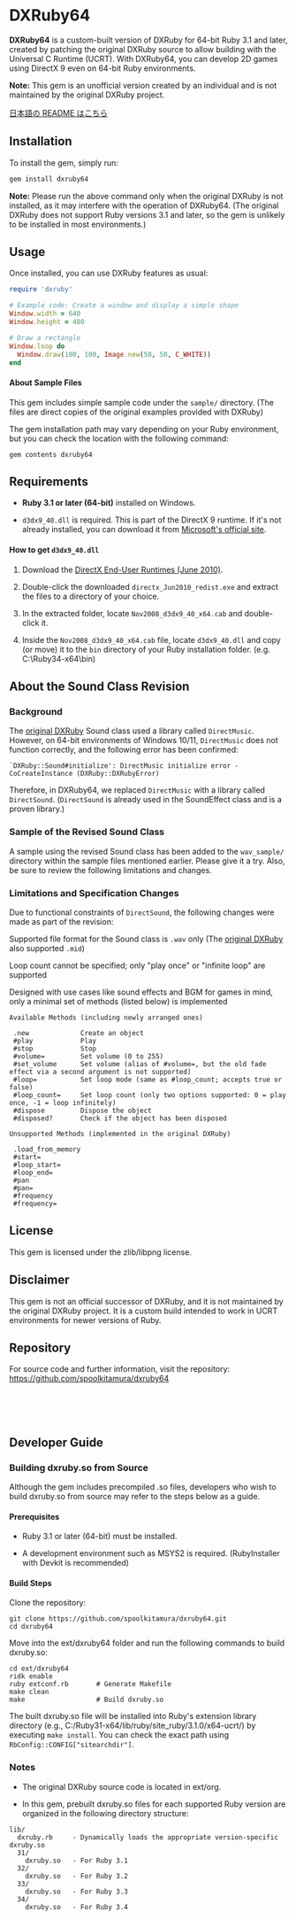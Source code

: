 # DXRuby64

**DXRuby64** is a custom-built version of DXRuby for 64-bit Ruby 3.1 and later, created by patching the original DXRuby source to allow building with the Universal C Runtime (UCRT). With DXRuby64, you can develop 2D games using DirectX 9 even on 64-bit Ruby environments.

**Note:**
This gem is an unofficial version created by an individual and is not maintained by the original DXRuby project.

[日本語の README はこちら](README-ja.md)

## Installation

To install the gem, simply run:

```bash
gem install dxruby64
```

**Note:**
Please run the above command only when the original DXRuby is not installed, as it may interfere with the operation of DXRuby64.
(The original DXRuby does not support Ruby versions 3.1 and later, so the gem is unlikely to be installed in most environments.)

## Usage
Once installed, you can use DXRuby features as usual:

```ruby
require 'dxruby'

# Example code: Create a window and display a simple shape
Window.width = 640
Window.height = 480

# Draw a rectangle
Window.loop do
  Window.draw(100, 100, Image.new(50, 50, C_WHITE))
end
```

#### About Sample Files
This gem includes simple sample code under the `sample/` directory.
(The files are direct copies of the original examples provided with DXRuby)

The gem installation path may vary depending on your Ruby environment, but you can check the location with the following command:

```
gem contents dxruby64
```

## Requirements
- **Ruby 3.1 or later (64-bit)** installed on Windows.

- `d3dx9_40.dll` is required. This is part of the DirectX 9 runtime. If it's not already installed, you can download it from [Microsoft's official site](https://www.microsoft.com/en-us/download/details.aspx?id=8109).

#### How to get `d3dx9_40.dll`

1. Download the [DirectX End-User Runtimes (June 2010)](https://www.microsoft.com/en-us/download/details.aspx?id=8109).

2. Double-click the downloaded `directx_Jun2010_redist.exe` and extract the files to a directory of your choice.

3. In the extracted folder, locate `Nov2008_d3dx9_40_x64.cab` and double-click it.

4. Inside the `Nov2008_d3dx9_40_x64.cab` file, locate `d3dx9_40.dll` and copy (or move) it to the `bin` directory of your Ruby installation folder. (e.g. C:\Ruby34-x64\bin)





## About the Sound Class Revision
### Background
The [original DXRuby](https://github.com/mirichi/dxruby) Sound class used a library called `DirectMusic`.
However, on 64-bit environments of Windows 10/11, `DirectMusic` does not function correctly, and the following error has been confirmed:

```
`DXRuby::Sound#initialize': DirectMusic initialize error - CoCreateInstance (DXRuby::DXRubyError)  
```

Therefore, in DXRuby64, we replaced `DirectMusic` with a library called `DirectSound`.
(`DirectSound` is already used in the SoundEffect class and is a proven library.)

### Sample of the Revised Sound Class
A sample using the revised Sound class has been added to the `wav_sample/` directory within the sample files mentioned earlier.
Please give it a try.
Also, be sure to review the following limitations and changes.

### Limitations and Specification Changes
Due to functional constraints of `DirectSound`, the following changes were made as part of the revision:

Supported file format for the Sound class is `.wav` only
(The [original DXRuby](https://github.com/mirichi/dxruby) also supported `.mid`)

Loop count cannot be specified; only "play once" or "infinite loop" are supported

Designed with use cases like sound effects and BGM for games in mind, only a minimal set of methods (listed below) is implemented

```
Available Methods (including newly arranged ones)

 .new             Create an object
 #play            Play
 #stop            Stop
 #volume=         Set volume (0 to 255)
 #set_volume      Set volume (alias of #volume=, but the old fade effect via a second argument is not supported)
 #loop=           Set loop mode (same as #loop_count; accepts true or false)
 #loop_count=     Set loop count (only two options supported: 0 = play once, -1 = loop infinitely)
 #dispose         Dispose the object
 #disposed?       Check if the object has been disposed
```
```
Unsupported Methods (implemented in the original DXRuby)

 .load_from_memory
 #start=
 #loop_start=
 #loop_end=
 #pan
 #pan=
 #frequency
 #frequency=
```

## License
This gem is licensed under the zlib/libpng license.

## Disclaimer
This gem is not an official successor of DXRuby, and it is not maintained by the original DXRuby project. It is a custom build intended to work in UCRT environments for newer versions of Ruby.

## Repository
For source code and further information, visit the repository:
https://github.com/spoolkitamura/dxruby64

<br>
<br>
<br>

## Developer Guide
### Building dxruby.so from Source
Although the gem includes precompiled .so files, developers who wish to build dxruby.so from source may refer to the steps below as a guide.

#### Prerequisites
- Ruby 3.1 or later (64-bit) must be installed.

- A development environment such as MSYS2 is required.
(RubyInstaller with Devkit is recommended)

#### Build Steps
Clone the repository:

```
git clone https://github.com/spoolkitamura/dxruby64.git
cd dxruby64
```

Move into the ext/dxruby64 folder and run the following commands to build dxruby.so:

```
cd ext/dxruby64
ridk enable
ruby extconf.rb       # Generate Makefile
make clean
make                  # Build dxruby.so
```

The built dxruby.so file will be installed into Ruby's extension library directory (e.g., C:/Ruby31-x64/lib/ruby/site_ruby/3.1.0/x64-ucrt/) by executing `make install`.
You can check the exact path using `RbConfig::CONFIG["sitearchdir"]`.

### Notes
- The original DXRuby source code is located in ext/org.

- In this gem, prebuilt dxruby.so files for each supported Ruby version are organized in the following directory structure:

```
lib/
  dxruby.rb     - Dynamically loads the appropriate version-specific dxruby.so
  31/
    dxruby.so   - For Ruby 3.1
  32/
    dxruby.so   - For Ruby 3.2
  33/
    dxruby.so   - For Ruby 3.3
  34/
    dxruby.so   - For Ruby 3.4
```

